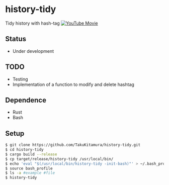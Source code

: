 # history-tidy
Tidy history with hash-tag
[![YouTube Movie](http://img.youtube.com/vi/5RiUXg75OUs/0.jpg)](https://www.youtube.com/watch?v=5RiUXg75OUs)

## Status
- Under development

## TODO
- Testing
- Implementation of a function to modify and delete hashtag

## Dependence
- Rust
- Bash

## Setup

```bash
$ git clone https://github.com/TakuKitamura/history-tidy.git
$ cd history-tidy
$ cargo build --release
$ cp target/release/history-tidy /usr/local/bin/ 
$ echo 'eval "$(/usr/local/bin/history-tidy -init-bash)"' > ~/.bash_profile
$ source bash_profile
$ ls -a #example #file
$ history-tidy
```